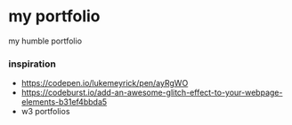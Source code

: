 # my portfolio

my humble portfolio

### inspiration

- https://codepen.io/lukemeyrick/pen/ayRgWO
- https://codeburst.io/add-an-awesome-glitch-effect-to-your-webpage-elements-b31ef4bbda5
- w3 portfolios
